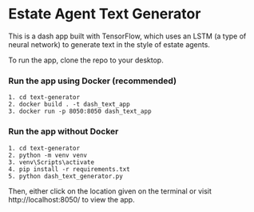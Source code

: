 # Estate Agent Text Generator

This is a dash app built with TensorFlow, which uses an LSTM (a type of neural network) to generate text in the style of estate agents.

To run the app, clone the repo to your desktop.

### Run the app using Docker (recommended)
```
1. cd text-generator
2. docker build . -t dash_text_app
3. docker run -p 8050:8050 dash_text_app
```
### Run the app without Docker
```
1. cd text-generator
2. python -m venv venv
3. venv\Scripts\activate
4. pip install -r requirements.txt
5. python dash_text_generator.py
```
Then, either click on the location given on the terminal or visit http://localhost:8050/ to view the app.
